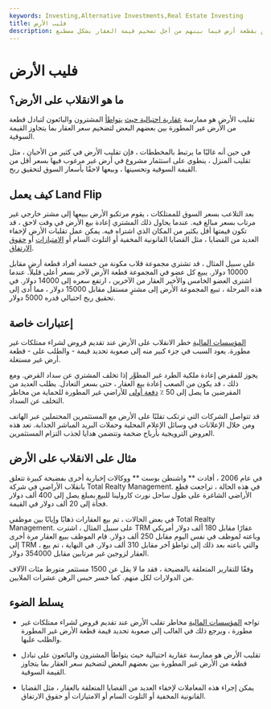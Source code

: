 ```yaml
---
keywords: Investing,Alternative Investments,Real Estate Investing
title: فليب الأرض
description: تقلب الأرض هو عندما تتاجر مجموعة من المشترين بقطعة أرض فيما بينهم من أجل تضخيم قيمة العقار بشكل مصطنع.
---
```


# فليب الأرض
## ما هو الانقلاب على الأرض؟

تقليب الأرض هو ممارسة [عقارية احتيالية حيث](/realestate) [يتواطأ](/realestate) المشترون والبائعون لتبادل قطعة من الأرض غير المطورة بين بعضهم البعض لتضخيم سعر العقار بما يتجاوز القيمة السوقية.

في حين أنه غالبًا ما يرتبط بالمخططات ، فإن تقليب الأرض في كثير من الأحيان ، مثل تقليب المنزل ، ينطوي على استثمار مشروع في أرض غير مرغوب فيها بسعر أقل من القيمة السوقية وتحسينها ، وبيعها لاحقًا بأسعار السوق لتحقيق ربح.

## كيف يعمل Land Flip

بعد التلاعب بسعر السوق للممتلكات ، يقوم مرتكبو الأرض ببيعها إلى مشتر خارجي غير مرتاب بسعر مبالغ فيه. عندما يحاول ذلك المشتري إعادة بيع الأرض في وقت لاحق ، قد تكون قيمتها أقل بكثير من المكان الذي اشتراه فيه. يمكن عمل تقلبات الأرض لإخفاء العديد من القضايا ، مثل القضايا القانونية المخفية أو التلوث السام أو [الامتيازات](/lien) أو [حقوق الارتفاق](/easement).

على سبيل المثال ، قد تشتري مجموعة قلاب مكونة من خمسة أفراد قطعة أرض مقابل 10000 دولار. يبيع كل عضو في المجموعة قطعة الأرض لآخر بسعر أعلى قليلاً. عندما اشترى العضو الخامس والأخير العقار من الآخرين ، ارتفع سعره إلى 14000 دولار. في هذه المرحلة ، تبيع المجموعة الأرض إلى مشترٍ مستقل مقابل 15000 دولار ، مما أدى إلى تحقيق ربح احتيالي قدره 5000 دولار.

## إعتبارات خاصة

[المؤسسات المالية](/financialinstitution) خطر الانقلاب على الأرض عند تقديم قروض لشراء ممتلكات غير مطورة. يعود السبب في جزء كبير منه إلى صعوبة تحديد قيمة - والطلب على - قطعة أرض غير مستغلة.

يجوز للمقرض إعادة ملكية الطرد غير المطوَّر إذا تخلف المشتري عن سداد القرض. ومع ذلك ، قد يكون من الصعب إعادة بيع العقار ، حتى بسعر التعادل. يطلب العديد من المقرضين ما يصل إلى 50 ٪ [دفعة أولى](/down_payment) للأراضي غير المطورة للحماية من مخاطر التخلف عن السداد.

قد تتواصل الشركات التي ترتكب تقلبًا على الأرض مع المستثمرين المحتملين عبر الهاتف ومن خلال الإعلانات في وسائل الإعلام المحلية وحملات البريد المباشر الجذابة. تعد هذه العروض الترويجية بأرباح ضخمة وتتضمن هدايا لجذب التزام المستثمرين.

## مثال على الانقلاب على الأرض

في عام 2006 ، أفادت ** واشنطن بوست ** ووكالات إخبارية أخرى بفضيحة كبيرة تتعلق بانقلاب الأراضي في شركة Total Realty Management. في هذه الحالة ، تراجعت قطع الأراضي الشاغرة على طول ساحل نورث كارولينا للبيع بمبلغ يصل إلى 400 ألف دولار فجأة إلى 20 ألف دولار في القيمة.

في بعض الحالات ، تم بيع العقارات ذهابًا وإيابًا بين موظفي Total Realty Management. على سبيل المثال ، اشترت TRM عقارًا مقابل 180 ألف دولار أمريكي وباعته لموظف في نفس اليوم مقابل 250 ألف دولار. قام الموظف ببيع العقار مرة أخرى إلى TRM ، والتي باعته بعد ذلك إلى تواطؤ آخر مقابل 310 ألف دولار. في النهاية ، تم بيع العقار لزوجين غير مرتابين مقابل 354000 دولار.

وفقًا للتقارير المتعلقة بالفضيحة ، فقد ما لا يقل عن 1500 مستثمر متورط مئات الآلاف من الدولارات لكل منهم. كما خسر حبس الرهن عشرات الملايين.

## يسلط الضوء

- تواجه [المؤسسات المالية](/financialinstitution) مخاطر تقلب الأرض عند تقديم قروض لشراء ممتلكات غير مطورة ، ويرجع ذلك في الغالب إلى صعوبة تحديد قيمة قطعة الأرض غير المطورة والطلب عليها.

- تقليب الأرض هو ممارسة عقارية احتيالية حيث يتواطأ المشترون والبائعون على تبادل قطعة من الأرض غير المطورة بين بعضهم البعض لتضخيم سعر العقار بما يتجاوز القيمة السوقية.

- يمكن إجراء هذه المعاملات لإخفاء العديد من القضايا المتعلقة بالعقار ، مثل القضايا القانونية المخفية أو التلوث السام أو الامتيازات أو حقوق الارتفاق.

